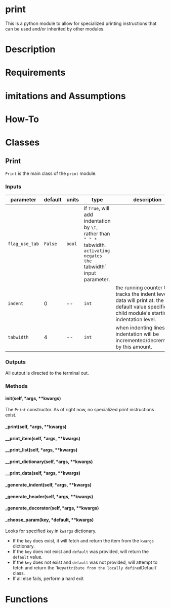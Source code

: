 # **print**

This is a python module to allow for specialized printing instructions that can be used and/or inherited by other modules.

# **Description**

# **Requirements**

# **imitations and Assumptions**

# **How-To**

# **Classes**

## **Print**

`Print` is the main class of the `print` module.

### **Inputs**

| parameter | default | units | type |description |
|-----------|---------|-------|------|------------|
| `flag_use_tab` | `False` | `bool` | if `True`, will add indentation by `\t`, rather than `" " * `tabwidth`. activating negates the `tabwidth` input parameter. |
| `indent` | 0 | -- | `int` | the running counter that tracks the indent level that data will print at. the default value specifies the child module's starting indentation level. |
| `tabwidth` | 4 | -- | `int` | when indenting lines, the indentation will be incremented/decremented by this amount. |

### **Outputs**

All output is directed to the terminal out.

### **Methods**

#### **__init__(self, \*args, \*\*kwargs)**

The `Print` constructor. As of right now, no specialized print instructions exist.

#### **_print(self, \*args, \*\*kwargs)**

#### **__print_item(self, \*args, \*\*kwargs)**

#### **__print_list(self, \*args, \*\*kwargs)**

#### **__print_dictionary(self, \*args, \*\*kwargs)**

#### **__print_data(self, \*args, \*\*kwargs)**

#### **_generate_indent(self, \*args, \*\*kwargs)**

#### **_generate_header(self, \*args, \*\*kwargs)**

#### **_generate_decorator(self, \*args, \*\*kwargs)**

#### **_choose_param(key, \*default, \*\*kwargs)**

Looks for specified `key` in `kwargs` dictionary.
- If the `key` does exist, it will fetch and return the item from the `kwargs` dictionary.
- If the `key` does not exist and `default` was provided, will return the `default` value.
- If the `key` does not exist and `default` was not provided, will attempt to fetch and return the 'key` attribute from the locally defined `Default` class.
- If all else fails, perform a hard exit

# **Functions**
